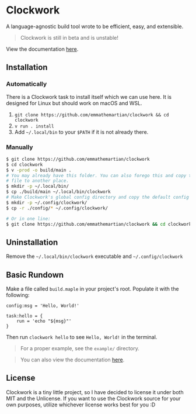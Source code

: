 # Clockwork

A language-agnostic build tool wrote to be efficient, easy, and extensible.

> Clockwork is still in beta and is unstable!

View the documentation [here](https://emmathemartian.github.io/clockwork/api.html).

## Installation

### Automatically

There is a Clockwork task to install itself which we can use here. It is
designed for Linux but should work on macOS and WSL.

1. `git clone https://github.com/emmathemartian/clockwork && cd clockwork`
2. `v run . install`
3. Add `~/.local/bin` to your `$PATH` if it is not already there.

### Manually

```sh
$ git clone https://github.com/emmathemartian/clockwork
$ cd clockwork
$ v -prod -o build/main .
# You may already have this folder. You can also forego this and copy the built
# file to another place.
$ mkdir -p ~/.local/bin/
$ cp ./build/main ~/.local/bin/clockwork
# Make Clockwork's global config directory and copy the default config there.
$ mkdir -p ~/.config/clockwork/
$ cp -r ./config/* ~/.config/clockwork/

# Or in one line:
$ git clone https://github.com/emmathemartian/clockwork && cd clockwork && v -prod -o build/main . && mkdir -p ~/.local/bin/ && cp ./build/main ~/.local/bin/ && mkdir -p ~/.config/clockwork/ && cp -r ./plugins ~/.config/clockwork/
```

## Uninstallation

Remove the `~/.local/bin/clockwork` executable and `~/.config/clockwork`

## Basic Rundown

Make a file called `build.maple` in your project's root. Populate it with the
following:

```maple
config:msg = 'Hello, World!'

task:hello = {
	run = 'echo "${msg}"'
}
```

Then run `clockwork hello` to see `Hello, World!` in the terminal.

> For a proper example, see the `example/` directory.

> You can also view the documentation [here](https://emmathemartian.github.io/clockwork/api.html).

## License

Clockwork is a tiny little project, so I have decided to license it under both
MIT and the Unlicense. If you want to use the Clockwork source for your own
purposes, utilize whichever license works best for you :D
